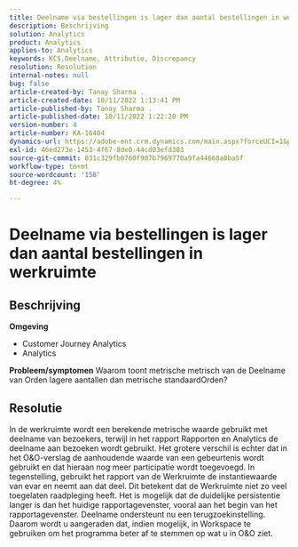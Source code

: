 ```yaml
---
title: Deelname via bestellingen is lager dan aantal bestellingen in werkruimte
description: Beschrijving
solution: Analytics
product: Analytics
applies-to: Analytics
keywords: KCS,Deelname, Attributie, Discrepancy
resolution: Resolution
internal-notes: null
bug: false
article-created-by: Tanay Sharma .
article-created-date: 10/11/2022 1:13:41 PM
article-published-by: Tanay Sharma .
article-published-date: 10/11/2022 1:22:20 PM
version-number: 4
article-number: KA-16484
dynamics-url: https://adobe-ent.crm.dynamics.com/main.aspx?forceUCI=1&pagetype=entityrecord&etn=knowledgearticle&id=0e9ddf82-6649-ed11-bba2-0022480868ff
exl-id: 46ed273e-1453-4f67-8de0-44cd03efd303
source-git-commit: 031c329fb0760f907b7969770a9fa44668a0ba5f
workflow-type: tm+mt
source-wordcount: '158'
ht-degree: 4%

---
```


# Deelname via bestellingen is lager dan aantal bestellingen in werkruimte

## Beschrijving

<b>Omgeving</b>
- Customer Journey Analytics
- Analytics



<b>Probleem/symptomen</b>
Waarom toont metrische metrisch van de Deelname van Orden lagere aantallen dan metrische standaardOrden?


## Resolutie


In de werkruimte wordt een berekende metrische waarde gebruikt met deelname van bezoekers, terwijl in het rapport Rapporten en Analytics de deelname aan bezoeken wordt gebruikt. Het grotere verschil is echter dat in het O&amp;O-verslag de aanhoudende waarde van een gebeurtenis wordt gebruikt en dat hieraan nog meer participatie wordt toegevoegd. In tegenstelling, gebruikt het rapport van de Werkruimte de instantiewaarde van evar en neemt aan dat deel. Dit betekent dat de Werkruimte niet zo veel toegelaten raadpleging heeft. Het is mogelijk dat de duidelijke persistentie langer is dan het huidige rapportagevenster, vooral aan het begin van het rapportagevenster. Deelname ondersteunt nu een terugzoekinstelling. Daarom wordt u aangeraden dat, indien mogelijk, in Workspace te gebruiken om het programma beter af te stemmen op wat u in O&amp;O ziet.
